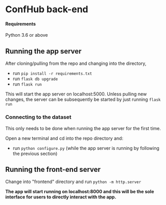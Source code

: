 # ConfHub back-end

#### Requirements

Python 3.6 or above

## Running the app server

After cloning/pulling from the repo and changing into the directory,

- run `pip install -r requirements.txt`
- run `flask db upgrade`
- run `flask run`

This will start the app server on localhost:5000. Unless pulling new changes,
the server can be subsequently be started by just running `flask run`

### Connecting to the dataset

This only needs to be done when running the app server for the first time. 

Open a new terminal and cd into the repo directory and:

- run `python configure.py` (while the app server is 
running by following the previous section)

## Running the front-end server
Change into "frontend" directory and run
`python -m http.server`

**The app will start running on localhost:8000 and this will be the sole
interface for users to directly interact with the app.**
 
